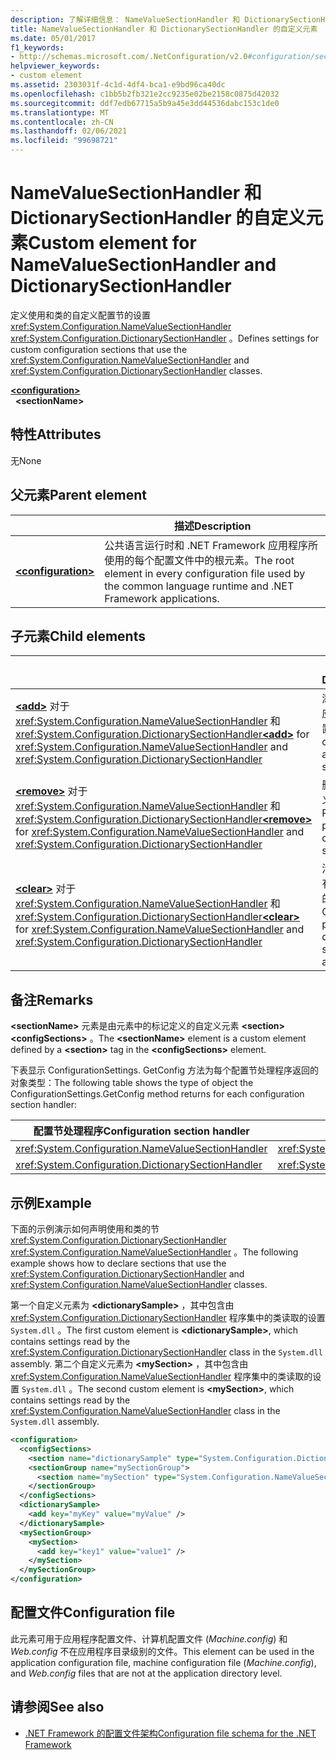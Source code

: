 ```yaml
---
description: 了解详细信息： NameValueSectionHandler 和 DictionarySectionHandler 的自定义元素
title: NameValueSectionHandler 和 DictionarySectionHandler 的自定义元素
ms.date: 05/01/2017
f1_keywords:
- http://schemas.microsoft.com/.NetConfiguration/v2.0#configuration/sectionName
helpviewer_keywords:
- custom element
ms.assetid: 2303031f-4c1d-4df4-bca1-e9bd96ca40dc
ms.openlocfilehash: c1bb5b2fb321e2cc9235e02be2158c0875d42032
ms.sourcegitcommit: ddf7edb67715a5b9a45e3dd44536dabc153c1de0
ms.translationtype: MT
ms.contentlocale: zh-CN
ms.lasthandoff: 02/06/2021
ms.locfileid: "99698721"
---
```

# <a name="custom-element-for-namevaluesectionhandler-and-dictionarysectionhandler"></a><span data-ttu-id="f60e2-103">NameValueSectionHandler 和 DictionarySectionHandler 的自定义元素</span><span class="sxs-lookup"><span data-stu-id="f60e2-103">Custom element for NameValueSectionHandler and DictionarySectionHandler</span></span>

<span data-ttu-id="f60e2-104">定义使用和类的自定义配置节的设置 <xref:System.Configuration.NameValueSectionHandler> <xref:System.Configuration.DictionarySectionHandler> 。</span><span class="sxs-lookup"><span data-stu-id="f60e2-104">Defines settings for custom configuration sections that use the <xref:System.Configuration.NameValueSectionHandler> and <xref:System.Configuration.DictionarySectionHandler> classes.</span></span>

[**\<configuration>**](configuration-element.md)\
&nbsp;&nbsp;**\<sectionName>**

## <a name="attributes"></a><span data-ttu-id="f60e2-105">特性</span><span class="sxs-lookup"><span data-stu-id="f60e2-105">Attributes</span></span>

<span data-ttu-id="f60e2-106">无</span><span class="sxs-lookup"><span data-stu-id="f60e2-106">None</span></span>

## <a name="parent-element"></a><span data-ttu-id="f60e2-107">父元素</span><span class="sxs-lookup"><span data-stu-id="f60e2-107">Parent element</span></span>

|     | <span data-ttu-id="f60e2-108">描述</span><span class="sxs-lookup"><span data-stu-id="f60e2-108">Description</span></span> |
| --- | ----------- |
| [**\<configuration>**](configuration-element.md) | <span data-ttu-id="f60e2-109">公共语言运行时和 .NET Framework 应用程序所使用的每个配置文件中的根元素。</span><span class="sxs-lookup"><span data-stu-id="f60e2-109">The root element in every configuration file used by the common language runtime and .NET Framework applications.</span></span> |

## <a name="child-elements"></a><span data-ttu-id="f60e2-110">子元素</span><span class="sxs-lookup"><span data-stu-id="f60e2-110">Child elements</span></span>

|     | <span data-ttu-id="f60e2-111">说明</span><span class="sxs-lookup"><span data-stu-id="f60e2-111">Description</span></span> |
| --- | ----------- |
| <span data-ttu-id="f60e2-112">[**\<add>**](add-element-for-custom-2.md) 对于 <xref:System.Configuration.NameValueSectionHandler> 和 <xref:System.Configuration.DictionarySectionHandler></span><span class="sxs-lookup"><span data-stu-id="f60e2-112">[**\<add>**](add-element-for-custom-2.md) for <xref:System.Configuration.NameValueSectionHandler> and <xref:System.Configuration.DictionarySectionHandler></span></span>  | <span data-ttu-id="f60e2-113">添加自定义应用程序设置。</span><span class="sxs-lookup"><span data-stu-id="f60e2-113">Adds custom application settings.</span></span> |
| <span data-ttu-id="f60e2-114">[**\<remove>**](remove-element-for-custom-2.md) 对于 <xref:System.Configuration.NameValueSectionHandler> 和 <xref:System.Configuration.DictionarySectionHandler></span><span class="sxs-lookup"><span data-stu-id="f60e2-114">[**\<remove>**](remove-element-for-custom-2.md) for <xref:System.Configuration.NameValueSectionHandler> and <xref:System.Configuration.DictionarySectionHandler></span></span> | <span data-ttu-id="f60e2-115">删除以前定义的设置。</span><span class="sxs-lookup"><span data-stu-id="f60e2-115">Removes a previously defined setting.</span></span> |
| <span data-ttu-id="f60e2-116">[**\<clear>**](clear-element-for-custom-2.md) 对于 <xref:System.Configuration.NameValueSectionHandler> 和 <xref:System.Configuration.DictionarySectionHandler></span><span class="sxs-lookup"><span data-stu-id="f60e2-116">[**\<clear>**](clear-element-for-custom-2.md) for <xref:System.Configuration.NameValueSectionHandler> and <xref:System.Configuration.DictionarySectionHandler></span></span> | <span data-ttu-id="f60e2-117">清除节中所有先前定义的设置。</span><span class="sxs-lookup"><span data-stu-id="f60e2-117">Clears all previously defined settings in a section.</span></span> |

## <a name="remarks"></a><span data-ttu-id="f60e2-118">备注</span><span class="sxs-lookup"><span data-stu-id="f60e2-118">Remarks</span></span>

<span data-ttu-id="f60e2-119">**\<sectionName>** 元素是由元素中的标记定义的自定义元素 **\<section>** **\<configSections>** 。</span><span class="sxs-lookup"><span data-stu-id="f60e2-119">The **\<sectionName>** element is a custom element defined by a **\<section>** tag in the **\<configSections>** element.</span></span>

<span data-ttu-id="f60e2-120">下表显示 ConfigurationSettings. GetConfig 方法为每个配置节处理程序返回的对象类型：</span><span class="sxs-lookup"><span data-stu-id="f60e2-120">The following table shows the type of object the ConfigurationSettings.GetConfig method returns for each configuration section handler:</span></span>

| <span data-ttu-id="f60e2-121">配置节处理程序</span><span class="sxs-lookup"><span data-stu-id="f60e2-121">Configuration section handler</span></span>                        | <span data-ttu-id="f60e2-122">返回类型</span><span class="sxs-lookup"><span data-stu-id="f60e2-122">Return type</span></span>                                                |
| ---------------------------------------------------- | ---------------------------------------------------------- |
| <xref:System.Configuration.NameValueSectionHandler>  | <xref:System.Collections.Specialized.NameValueCollection>  |
| <xref:System.Configuration.DictionarySectionHandler> | <xref:System.Collections.IDictionary>                      |

## <a name="example"></a><span data-ttu-id="f60e2-123">示例</span><span class="sxs-lookup"><span data-stu-id="f60e2-123">Example</span></span>

<span data-ttu-id="f60e2-124">下面的示例演示如何声明使用和类的节 <xref:System.Configuration.DictionarySectionHandler> <xref:System.Configuration.NameValueSectionHandler> 。</span><span class="sxs-lookup"><span data-stu-id="f60e2-124">The following example shows how to declare sections that use the <xref:System.Configuration.DictionarySectionHandler> and <xref:System.Configuration.NameValueSectionHandler> classes.</span></span>

<span data-ttu-id="f60e2-125">第一个自定义元素为 **\<dictionarySample>** ，其中包含由 <xref:System.Configuration.DictionarySectionHandler> 程序集中的类读取的设置 `System.dll` 。</span><span class="sxs-lookup"><span data-stu-id="f60e2-125">The first custom element is **\<dictionarySample>**, which contains settings read by the <xref:System.Configuration.DictionarySectionHandler> class in the `System.dll` assembly.</span></span> <span data-ttu-id="f60e2-126">第二个自定义元素为 **\<mySection>** ，其中包含由 <xref:System.Configuration.NameValueSectionHandler> 程序集中的类读取的设置 `System.dll` 。</span><span class="sxs-lookup"><span data-stu-id="f60e2-126">The second custom element is **\<mySection>**, which contains settings read by the <xref:System.Configuration.NameValueSectionHandler> class in the `System.dll` assembly.</span></span>

```xml
<configuration>
  <configSections>
    <section name="dictionarySample" type="System.Configuration.DictionarySectionHandler,System" />
    <sectionGroup name="mySectionGroup">
      <section name="mySection" type="System.Configuration.NameValueSectionHandler,System" />
    </sectionGroup>
  </configSections>
  <dictionarySample>
    <add key="myKey" value="myValue" />
  </dictionarySample>
  <mySectionGroup>
    <mySection>
      <add key="key1" value="value1" />
    </mySection>
  </mySectionGroup>
</configuration>
```

## <a name="configuration-file"></a><span data-ttu-id="f60e2-127">配置文件</span><span class="sxs-lookup"><span data-stu-id="f60e2-127">Configuration file</span></span>

<span data-ttu-id="f60e2-128">此元素可用于应用程序配置文件、计算机配置文件 (*Machine.config*) 和 *Web.config* 不在应用程序目录级别的文件。</span><span class="sxs-lookup"><span data-stu-id="f60e2-128">This element can be used in the application configuration file, machine configuration file (*Machine.config*), and *Web.config* files that are not at the application directory level.</span></span>

## <a name="see-also"></a><span data-ttu-id="f60e2-129">请参阅</span><span class="sxs-lookup"><span data-stu-id="f60e2-129">See also</span></span>

- [<span data-ttu-id="f60e2-130">.NET Framework 的配置文件架构</span><span class="sxs-lookup"><span data-stu-id="f60e2-130">Configuration file schema for the .NET Framework</span></span>](index.md)
